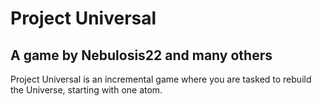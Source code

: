 # Project Universal
## A game by Nebulosis22 and many others
Project Universal is an incremental game where you are tasked to rebuild the Universe, starting with one atom.

